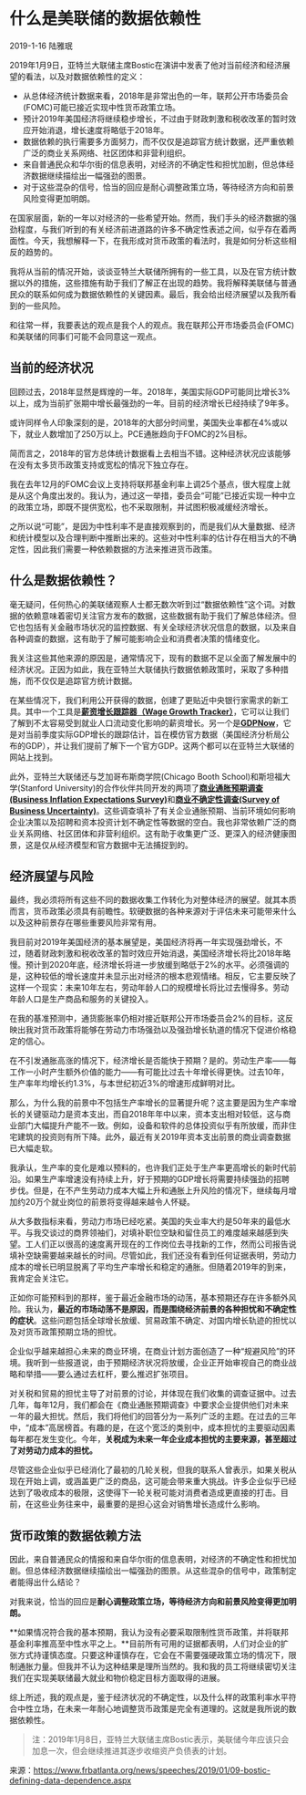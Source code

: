 # 什么是美联储的数据依赖性

2019-1-16 陆雅珉



2019年1月9日，亚特兰大联储主席Bostic在演讲中发表了他对当前经济和经济展望的看法，以及对数据依赖性的定义：

- 从总体经济统计数据来看，2018年是非常出色的一年，联邦公开市场委员会(FOMC)可能已接近实现中性货币政策立场。
- 预计2019年美国经济将继续稳步增长，不过由于财政刺激和税收改革的暂时效应开始消退，增长速度将略低于2018年。
- 数据依赖的执行需要多方面努力，而不仅仅是追踪官方统计数据，还严重依赖广泛的商业关系网络、社区团体和非营利组织。
- 来自普通民众和华尔街的信息表明，对经济的不确定性和担忧加剧，但总体经济数据继续描绘出一幅强劲的图景。
- 对于这些混杂的信号，恰当的回应是耐心调整政策立场，等待经济方向和前景风险变得更加明朗。

在国家层面，新的一年以对经济的一些希望开始。然而，我们手头的经济数据的强劲程度，与我们听到的有关经济前进道路的许多不确定性表述之间，似乎存在着两面性。今天，我想解释一下，在我形成对货币政策的看法时，我是如何分析这些相反的趋势的。

我将从当前的情况开始，谈谈亚特兰大联储所拥有的一些工具，以及在官方统计数据以外的措施，这些措施有助于我们了解正在出现的趋势。我将解释美联储与普通民众的联系如何成为数据依赖性的关键因素。最后，我会给出经济展望以及我所看到的一些风险。

和往常一样，我要表达的观点是我个人的观点。我在联邦公开市场委员会(FOMC)和美联储的同事们可能不会同意这一观点。

## 当前的经济状况

回顾过去，2018年显然是辉煌的一年。2018年，美国实际GDP可能同比增长3%以上，成为当前扩张期中增长最强劲的一年。目前的经济增长已经持续了9年多。

或许同样令人印象深刻的是，2018年的大部分时间里，美国失业率都在4%或以下，就业人数增加了250万以上。PCE通胀趋向于FOMC的2%目标。

简而言之，2018年的官方总体统计数据看上去相当不错。这种经济状况应该能够在没有太多货币政策支持或宽松的情况下独立存在。

我在去年12月的FOMC会议上支持将联邦基金利率上调25个基点，很大程度上就是从这个角度出发的。我认为，通过这一举措，委员会“可能”已接近实现一种中立的政策立场，即既不提供宽松，也不采取限制，并试图积极减缓经济增长。

之所以说“可能”，是因为中性利率不是直接观察到的，而是我们从大量数据、经济和统计模型以及合理判断中推断出来的。这些对中性利率的估计存在相当大的不确定性，因此我们需要一种依赖数据的方法来推进货币政策。

## 什么是数据依赖性？

毫无疑问，任何热心的美联储观察人士都无数次听到过“数据依赖性”这个词。对数据的依赖意味着密切关注官方发布的数据，这些数据有助于我们了解总体经济。但它也包括有关金融市场状况的监控数据、有关全球经济状况信息的数据，以及来自各种调查的数据，这有助于了解可能影响企业和消费者决策的情绪变化。

我关注这些其他来源的原因是，通常情况下，现有的数据不足以全面了解发展中的经济状况。正因为如此，我在亚特兰大联储执行数据依赖政策时，采取了多种措施，而不仅仅是追踪官方统计数据。

在某些情况下，我们利用公开获得的数据，创建了更贴近中央银行家需求的新工具。其中一个工具是[**薪资增长跟踪器（Wage Growth Tracker）**](https://www.frbatlanta.org/chcs/wage-growth-tracker.aspx)，它可以让我们了解到不太容易受到就业人口流动变化影响的薪资增长。另一个是[**GDPNow**](https://www.frbatlanta.org/cqer/research/gdpnow)，它是对当前季度实际GDP增长的跟踪估计，旨在模仿官方数据（美国经济分析局公布的GDP），并让我们提前了解下一个官方GDP。这两个都可以在亚特兰大联储的网站上找到。

此外，亚特兰大联储还与芝加哥布斯商学院(Chicago Booth School)和斯坦福大学(Stanford University)的合作伙伴共同开发的两项了[**商业通胀预期调查(Business Inflation Expectations Survey)**](https://www.frbatlanta.org/research/inflationproject/bie/)和[**商业不确定性调查(Survey of Business Uncertainty)**](https://www.frbatlanta.org/research/surveys/business-uncertainty)。这些调查填补了有关企业通胀预期、当前环境如何影响企业决策以及招聘和资本投资计划不确定性等数据的空白。我也非常依赖广泛的商业关系网络、社区团体和非营利组织。这有助于收集更广泛、更深入的经济健康图景，这是仅从经济模型和官方数据中无法捕捉到的。

## 经济展望与风险

最终，我必须将所有这些不同的数据收集工作转化为对整体经济的展望。就其本质而言，货币政策必须具有前瞻性。软硬数据的各种来源对于评估未来可能带来什么以及这种前景存在哪些重要风险非常有用。

我目前对2019年美国经济的基本展望是，美国经济将再一年实现强劲增长，不过，随着财政刺激和税收改革的暂时效应开始消退，美国经济增长将比2018年略慢。预计到2020年底，经济增长将进一步放缓到略低于2%的水平。必须强调的是，这种较低的增长速度并未显示出对经济的根本悲观情绪。相反，它主要反映了这样一个现实：未来10年左右，劳动年龄人口的规模增长将比过去慢得多。劳动年龄人口是生产商品和服务的关键投入。

在我的基准预测中，通货膨胀率仍相对接近联邦公开市场委员会2%的目标，这反映出我对货币政策将能够在劳动力市场强劲以及强劲增长轨道的情况下促进价格稳定的信心。

在不引发通胀高涨的情况下，经济增长是否能快于预期？是的。劳动生产率——每工作一小时产生额外价值的能力——有可能比过去十年增长得更快。过去10年，生产率年均增长约1.3%，与本世纪初近3%的增速形成鲜明对比。

那么，为什么我的前景中不包括生产率增长的显著提升呢？这主要是因为生产率增长的关键驱动力是资本支出，而自2018年年中以来，资本支出相对较低，这与商业部门大幅提升产能不一致。例如，设备和软件的总体投资似乎有所放缓，而非住宅建筑的投资则有所下降。此外，最近有关2019年资本支出前景的商业调查数据已大幅走软。

我承认，生产率的变化是难以预料的，也许我们正处于生产率更高增长的新时代前沿。如果生产率增速没有持续上升，好于预期的GDP增长将需要持续强劲的招聘步伐。但是，在不产生劳动力成本大幅上升和通胀上升风险的情况下，继续每月增加约20万个就业岗位的前景将变得越来越令人怀疑。

从大多数指标来看，劳动力市场已经吃紧。美国的失业率大约是50年来的最低水平。与我交谈过的商界领袖们，对填补职位空缺和留住员工的难度越来越感到失望。工人们正以很高的速度离开现在的工作岗位去寻找新的工作，然而公司报告说填补空缺需要越来越长的时间。尽管如此，我们还没有看到任何证据表明，劳动力成本的增长已明显脱离了平均生产率增长和稳定的通胀。但随着2019年的到来，我肯定会关注它。

正如你可能预料到的那样，鉴于最近金融市场的动荡，基本预期还存在许多额外风险。我认为，**最近的市场动荡不是原因，而是围绕经济前景的各种担忧和不确定性的症状**。这些问题包括全球增长放缓、贸易政策不确定、对国内增长轨迹的担忧以及对货币政策预期立场的担忧。

企业似乎越来越担心未来的商业环境，在商业计划方面创造了一种“规避风险”的环境。我听到一些报道说，由于预期经济状况将放缓，企业正开始审视自己的商业战略和举措——要么通过去杠杆，要么推迟扩张项目。

对关税和贸易的担忧主导了对前景的讨论，并体现在我们收集的调查证据中。过去几年，每年12月，我们都会在《商业通胀预期调查》中要求企业提供他们对未来一年的最大担忧。然后，我们将他们的回答分为一系列广泛的主题。在过去的三年中，“成本”高居榜首。有趣的是，在这个宽泛的类别中，成本担忧的主要驱动因素每年都在发生变化。今年，**关税成为未来一年企业成本担忧的主要来源，甚至超过了对劳动力成本的担忧。**

尽管这些企业似乎已经消化了最初的几轮关税，但我的联系人曾表示，如果关税从现在开始上调，或涵盖更广泛的商品，这可能会带来重大挑战。许多企业似乎已经达到了吸收成本的极限，这使得下一轮关税可能对消费者造成更直接的打击。目前，在这些业务往来中，最重要的是担心这会对销售增长造成什么影响。

## 货币政策的数据依赖方法

因此，来自普通民众的情报和来自华尔街的信息表明，对经济的不确定性和担忧加剧。但总体经济数据继续描绘出一幅强劲的图景。从这些混杂的信号中，政策制定者能得出什么结论？

对我来说，恰当的回应是**耐心调整政策立场，等待经济方向和前景风险变得更加明朗。**

**如果情况符合我的基本预期，我认为没有必要采取限制性货币政策，并将联邦基金利率推高至中性水平之上。**目前所有可用的证据都表明，人们对企业的扩张方式持谨慎态度。只要这种谨慎存在，它会在不需要强硬政策立场的情况下，限制通胀力量。但我并不认为这种结果是理所当然的。我和我的员工将继续密切关注我们在实现美联储最大就业和物价稳定目标方面取得的进展。

综上所述，我的观点是，鉴于经济状况的不确定性，以及什么样的政策利率水平符合中性立场，在未来一年耐心地调整货币政策是完全有道理的。这就是我所说的数据依赖性。

> 注：2019年1月8日，亚特兰大联储主席Bostic表示，美联储今年应该只会加息一次，但会继续推进其逐步收缩资产负债表的计划。

来源：<https://www.frbatlanta.org/news/speeches/2019/01/09-bostic-defining-data-dependence.aspx>